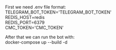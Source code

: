 First we need .env file format:<br>
TELEGRAM_BOT_TOKEN='TELEGRAM_BOT_TOKEN'<br>
REDIS_HOST=redis<br>
REDIS_PORT=6379<br>
CMC_TOKEN='CMC_TOKEN'<br>

After that we can run the bot with:<br>
  docker-compose up --build -d


